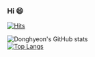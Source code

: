 ### Hi 😄
<!--
**hyeon9698/hyeon9698** is a ✨ _special_ ✨ repository because its `README.md` (this file) appears on your GitHub profile.
Here are some ideas to get you started:
- 🔭 I’m currently working on ...
- 🌱 I’m currently learning ...
- 👯 I’m looking to collaborate on ...
- 🤔 I’m looking for help with ...
- 💬 Ask me about ...
- 📫 How to reach me: ...
- 😄 Pronouns: ...
- ⚡ Fun fact: ...
-->
[![Hits](https://hits.seeyoufarm.com/api/count/incr/badge.svg?url=https%3A%2F%2Fgithub.com%2Fhyeon9698&count_bg=%2379C83D&title_bg=%23555555&icon=googlekeep.svg&icon_color=%23E7E7E7&title=hits&edge_flat=false)](https://hits.seeyoufarm.com)

![Donghyeon's GitHub stats](https://github-readme-stats.vercel.app/api?username=hyeon9698&count_private=true&show_icons=true&theme=dracula)
<br>[![Top Langs](https://github-readme-stats.vercel.app/api/top-langs/?username=hyeon9698&layout=compact&theme=dracula)](https://github.com/anuraghazra/github-readme-stats)
